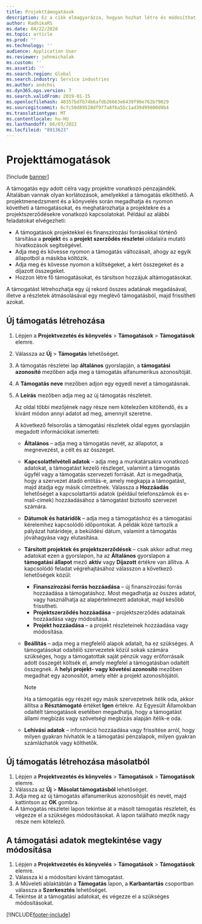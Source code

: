```yaml
---
title: Projekttámogatások
description: Ez a cikk elmagyarázza, hogyan hozhat létre és módosíthat egy támogatást.
author: RadhikaRS
ms.date: 04/22/2020
ms.topic: article
ms.prod: ''
ms.technology: ''
audience: Application User
ms.reviewer: johnmichalak
ms.custom: ''
ms.assetid: ''
ms.search.region: Global
ms.search.industry: Service industries
ms.author: andchoi
ms.dyn365.ops.version: 7
ms.search.validFrom: 2019-01-15
ms.openlocfilehash: 40357bdfb74b6afdb26663e6439f90e762b79029
ms.sourcegitcommit: 6cfc50d89528df977a8f6a55c1ad39d99800d9b4
ms.translationtype: MT
ms.contentlocale: hu-HU
ms.lasthandoff: 06/03/2022
ms.locfileid: "8913623"
---
```

# <a name="project-grants"></a>Projekttámogatások

[!include [banner](../includes/banner.md)]

A támogatás egy adott célra vagy projektre vonatkozó pénzajándék. Általában vannak olyan korlátozások, amelyekkel a támogatás elkölthető. A projektmenedzsment és a könyvelés során megadhatja és nyomon követheti a támogatásokat, és meghatározhatja a projektekre és a projektszerződésekre vonatkozó kapcsolatokat. Például az alábbi feladatokat elvégezheti:

- A támogatások projektekkel és finanszírozási forrásokkal történő társítása a **projekt** és a **projekt szerződés részletei** oldalaira mutató hivatkozások segítségével.
- Adja meg és kövesse nyomon a támogatás változásait, ahogy az egyik állapotból a másikba költözik.
- Adja meg és kövesse nyomon a költségeket, a kért összegeket és a díjazott összegeket.
- Hozzon létre fő támogatásokat, és társítson hozzájuk altámogatásokat.

A támogatást létrehozhatja egy új rekord összes adatának megadásával, illetve a részletek átmásolásával egy meglévő támogatásból, majd frissítheti azokat.

## <a name="create-a-new-grant"></a>Új támogatás létrehozása

1. Lépjen a **Projektvezetés és könyvelés** \> **Támogatások** \> **Támogatások** elemre.
2. Válassza az **Új** \> **Támogatás** lehetőséget.
3. A támogatás részletei lap **általános** gyorslapján, a **támogatási azonosító** mezőben adja meg a támogatás alfanumerikus azonosítóját.
4. A **Támogatás neve** mezőben adjon egy egyedi nevet a támogatásnak.
5. A **Leírás** mezőben adja meg az új támogatás részleteit.

    Az oldal többi mezőjének nagy része nem kötelezően kitöltendő, és a kívánt módon annyi adatot ad meg, amennyit szeretne.

    A következő felsorolás a támogatási részletek oldal egyes gyorslapján megadott információkat ismerteti:

    - **Általános** – adja meg a támogatás nevét, az állapotot, a megnevezést, a célt és az összeget.
    - **Kapcsolatfelvételi adatok** – adja meg a munkatársakra vonatkozó adatokat, a támogatást kezelő részleget, valamint a támogatás ügyfél vagy a támogatás szervezeti forrását. Azt is megadhatja, hogy a szervezet átadó entitás-e, amely megkapja a támogatást, majd átadja egy másik címzettnek. Válassza a **Hozzáadás** lehetőséget a kapcsolattartói adatok (például telefonszámok és e-mail-címek) hozzáadásához a támogatást biztosító szervezet számára.
    - **Dátumok és határidők** – adja meg a támogatáshoz és a támogatási kérelemhez kapcsolódó időpontokat. A példák közé tartozik a pályázat határideje, a beküldési dátum, valamint a támogatás jóváhagyása vagy elutasítása.
    - **Társított projektek és projektszerződések** – csak akkor adhat meg adatokat ezen a gyorslapon, ha az **Általános** gyorslapon a **támogatási állapot** mező **aktív** vagy **Díjazott** értékre van állítva. A kapcsolódó feladat végrehajtásához válasszon a következő lehetőségek közül:

        - **Finanszírozási forrás hozzáadása** – új finanszírozási forrás hozzáadása a támogatáshoz. Most megadhatja az összes adatot, vagy használhatja az alapértelmezett adatokat, majd később frissítheti.
        - **Projektszerződés hozzáadása** – projektszerződés adatainak hozzáadása vagy módosítása.
        - **Projekt hozzáadása** – a projekt részleteinek hozzáadása vagy módosítása.

    - **Beállítás** – adja meg a megfelelő alapok adatait, ha ez szükséges. A támogatásokat odaítélő szervezetek közül sokak számára szükséges, hogy a támogatottak saját pénzük vagy erőforrásaik adott összegét költsék el, amely megfelel a támogatásban odaítélt összegnek. A **helyi projekt- vagy követési azonosító** mezőben megadhat egy azonosítót, amely eltér a projekt azonosítójától.

        > [!NOTE]
        > Ha a támogatás egy részét egy másik szervezetnek ítélik oda, akkor állítsa a **Résztámogató** értéket **Igen** értékre. Az Egyesült Államokban odaítélt támogatások esetében megadhatja, hogy a támogatást állami megbízás vagy szövetségi megbízás alapján ítélik-e oda.

    - **Lehívási adatok** – információ hozzáadása vagy frissítése arról, hogy milyen gyakran hívhatók le a támogatási pénzalapok, milyen gyakran számlázhatók vagy költhetők.

## <a name="create-a-new-grant-from-a-copy"></a>Új támogatás létrehozása másolatból

1. Lépjen a **Projektvezetés és könyvelés** \> **Támogatások** \> **Támogatások** elemre.
2. Válassza az **Új** \> **Másolat támogatásból** lehetőséget.
3. Adja meg az új támogatás alfanumerikus azonosítóját és nevét, majd kattintson az **OK** gombra.
4. A támogatás részletei lapon tekintse át a másolt támogatás részleteit, és végezze el a szükséges módosításokat. A lapon található mezők nagy része nem kötelező.

## <a name="view-or-modify-grant-details"></a>A támogatási adatok megtekintése vagy módosítása

1. Lépjen a **Projektvezetés és könyvelés** \> **Támogatások** \> **Támogatások** elemre.
2. Válassza ki a módosítani kívánt támogatást.
3. A Műveleti ablaktáblán a **Támogatás** lapon, a **Karbantartás** csoportban válassza a **Szerkesztés** lehetőséget.
4. Tekintse át a támogatási adatokat, és végezze el a szükséges módosításokat.


[!INCLUDE[footer-include](../includes/footer-banner.md)]